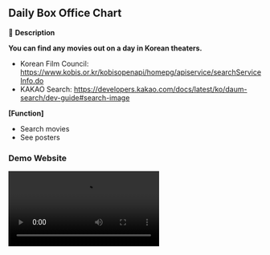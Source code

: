 ## Daily Box Office Chart 

🎥 **Description**

**You can find any movies out on a day in Korean theaters.**

* Korean Film Council: https://www.kobis.or.kr/kobisopenapi/homepg/apiservice/searchServiceInfo.do
* KAKAO Search: https://developers.kakao.com/docs/latest/ko/daum-search/dev-guide#search-image



**[Function]**

* Search movies
* See posters



### Demo Website

<video src="md_images/daily_boxoffice.mov"></video>
